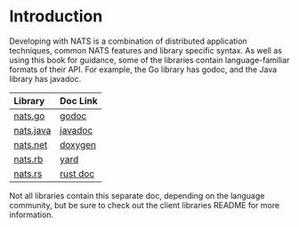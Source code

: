 # Introduction

Developing with NATS is a combination of distributed application techniques, common NATS features and library specific syntax. As well as using this book for guidance, some of the libraries contain language-familiar formats of their API. For example, the Go library has godoc, and the Java library has javadoc.

| Library | Doc Link |
| :--- | :--- |
| [nats.go](https://github.com/nats-io/nats.go) | [godoc](http://godoc.org/github.com/nats-io/nats.go) |
| [nats.java](https://github.com/nats-io/nats.java) | [javadoc](https://javadoc.io/doc/io.nats/jnats) |
| [nats.net](https://github.com/nats-io/nats.net) | [doxygen](http://nats-io.github.io/nats.net/) |
| [nats.rb](https://github.com/nats-io/nats.rb) | [yard](https://www.rubydoc.info/gems/nats) |
| [nats.rs](https://github.com/nats-io/nats.rs) | [rust doc](https://docs.rs/nats) |

Not all libraries contain this separate doc, depending on the language community, but be sure to check out the client libraries README for more information.

